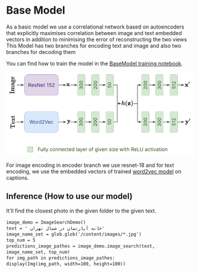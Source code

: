 # Base Model

As a basic model we use a correlational network based on autoencoders that explicitly maximises correlation between image and text embedded vectors in addition to minimising the error of reconstructing the two views
This Model has two branches for encoding text and image and also two branches for decoding them

You can find how to train the model in the [BaseModel training notebook](https://colab.research.google.com/drive/1x5A9BJmNm-DLPBjF_mEFF3K3mAHqqAjg?usp=sharing).

<img alt="BaseModel" src="./images/BaseModel.png"/> 

For image encoding in encoder branch we use resnet-18 and for text encoding, we use the embedded vectors of trained [word2vec model](https://www.tensorflow.org/tutorials/text/word2vec) on captions.


## Inference (How to use our model)
It'll find the closest photo in the given folder to the given text.
```
image_demo = ImageSearchDemo()
text = ' خانه آپارتمان در شمال تهران'
image_name_set = glob.glob('/content/images/*.jpg')
top_num = 5
predictions_image_pathes = image_demo.image_search(text, image_name_set, top_num)
for img_path in predictions_image_pathes:
display(Img(img_path, width=100, height=100))
```
